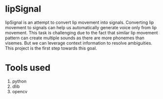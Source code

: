 # lipSignal
lipSignal is an attempt to convert lip movement into signals. Converting lip movement to signals can help us automatically generate voice only from lip movement. This task is challenging due to the fact that similar lip movement pattern can create multiple sounds as there are more phonemes than visemes. But we can leverage context information to resolve ambiguities. This project is the first step towards this goal.

# Tools used
1. python
2. dlib
3. opencv
